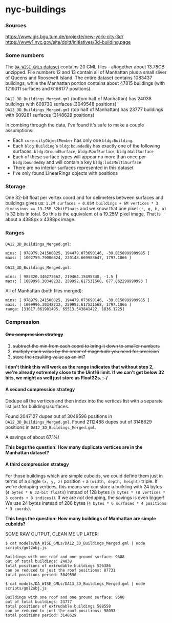 # nyc-buildings

### Sources

https://www.gis.bgu.tum.de/projekte/new-york-city-3d/
https://www1.nyc.gov/site/doitt/initiatives/3d-building.page

### Some numbers

The [`DA_WISE_GMLs` dataset](https://www1.nyc.gov/site/doitt/initiatives/3d-building.page) contains 20
GML files - altogether about 13.78GB unzipped. File numbers 12 and 13 contain all of Manhattan plus a small sliver of Queens and Roosevelt Island. The entire dataset contains 1083437 buildings, while the Manhattan portion contains about 47815 buildings (with 1219011 surfaces and 6198177 positions).

`DA12_3D_Buildings_Merged.gml` (bottom half of Manhattan) has 24038 buildings with 609730 surfaces (3049548 positions)
`DA13_3D_Buildings_Merged.gml` (top half of Manhattan) has 23777 buildings with 609281 surfaces (3148629 positions)

In combing through the data, I've found it's safe to make a couple assumptions:

* Each `core:cityObjectMember` has only one `bldg:Building`.
* Each `bldg:Building`'s `bldg:boundedBy` has exactly one of the following surfaces: `bldg:GroundSurface`, `bldg:RoofSurface`, `bldg:WallSurface`
* Each of these surface types will appear no more than once per `bldg:boundedBy` and will contain a key `bldg:lod2MultiSurface`
* There are no interior surfaces represented in this dataset
* I've only found LinearRings objects with positions

### Storage

One 32-bit float per vertex coord and for delimeters between surfaces and buildings gives us:
`1.2M surfaces + 0.05M buildings + 6M vertices * 3 dimensions == 19.25M 32bitFloats` and we
know that one pixel `(r, g, b, a)` is 32 bits in total. So this is the equivalent of a 19.25M
pixel image. That is about a 4388px x 4388px image.

### Ranges

`DA12_3D_Buildings_Merged.gml`:

```text
mins: [ 978979.241500825, 194479.073690146, -39.0158999999985 ]
maxs: [ 1002759.79006824, 220148.669988647, 1797.1066 ]
```

`DA13_3D_Buildings_Merged.gml`:

```text
mins: [ 985320.346272662, 219464.15495348, -1.5 ]
maxs: [ 1009996.30348232, 259992.617531568, 677.862299999993 ]
```

All of Manhattan (both files merged):

```text
mins: [ 978979.241500825, 194479.073690146, -39.0158999999985 ]
maxs: [ 1009996.30348232, 259992.617531568, 1797.1066 ]
range: [31017.061981495, 65513.543841422, 1836.1225]
```

### Compression

#### ~~One compression strategy~~

1. ~~subtract the min from each coord to bring it down to smaller numbers~~
2. ~~multiply each value by the order of magnitude you need for precision~~
3. ~~store the resulting value as an int?~~

**I don't think this will work as the range indicates that without step 2,
we're already extremely close to the Uint16 limit. If we can't get below
32 bits, we might as well just store as Float32s. :-/**

#### A second compression strategy

Dedupe all the vertices and then index into the vertices list with a separate
list just for buildings/surfaces.

Found 2047127 dupes out of 3049596 positions in `DA12_3D_Buildings_Merged.gml`.
Found 2112488 dupes out of 3148629 positions in `DA12_3D_Buildings_Merged.gml`.

A savings of about 67.1%!

**This begs the question: How many duplicate vertices are in the Manhattan dataset?**

#### A third compression strategy

For those buildings which are simple cuboids, we could define them just in
terms of a single `(x, y, z)` position + a `(width, depth, height)` triple.
If we're deduping vertices, this means we can store a building with 24 bytes
(`4 bytes * 6 32-bit floats`) instead of 128 bytes
(`4 bytes * (8 vertices * 3 coords + 8 indices)`). If we are _not_ deduping,
the savings is even bigger! We use 24 bytes instead of 288 bytes
(`4 bytes * 6 surfaces * 4 positions * 3 coords`).

**This begs the question: How many buildings of Manhattan are simple cuboids?**

SOME RAW OUTPUT, CLEAN ME UP LATER:
```
$ cat models/DA_WISE_GMLs/DA12_3D_Buildings_Merged.gml | node scripts/gml2obj.js

Buildings with one roof and one ground surface: 9688
out of total buildings: 24038
total positions of extrudable buildings 526386
can be reduced to just the roof positions: 87731
total positions period: 3049596

$ cat models/DA_WISE_GMLs/DA13_3D_Buildings_Merged.gml | node scripts/gml2obj.js

Buildings with one roof and one ground surface: 9500
out of total buildings: 23777
total positions of extrudable buildings 588558
can be reduced to just the roof positions: 98093
total positions period: 3148629
```
